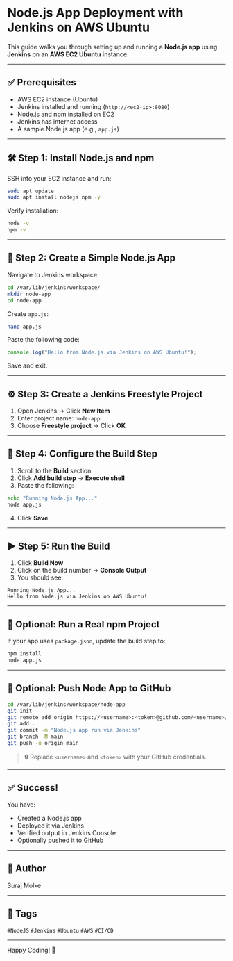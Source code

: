 # Node.js App Deployment with Jenkins on AWS Ubuntu

This guide walks you through setting up and running a **Node.js app** using **Jenkins** on an **AWS EC2 Ubuntu** instance.

---

## ✅ Prerequisites

- AWS EC2 instance (Ubuntu)
- Jenkins installed and running (`http://<ec2-ip>:8080`)
- Node.js and npm installed on EC2
- Jenkins has internet access
- A sample Node.js app (e.g., `app.js`)

---

## 🛠️ Step 1: Install Node.js and npm

SSH into your EC2 instance and run:

```bash
sudo apt update
sudo apt install nodejs npm -y
```

Verify installation:

```bash
node -v
npm -v
```

---

## 📁 Step 2: Create a Simple Node.js App

Navigate to Jenkins workspace:

```bash
cd /var/lib/jenkins/workspace/
mkdir node-app
cd node-app
```

Create `app.js`:

```bash
nano app.js
```

Paste the following code:

```js
console.log("Hello from Node.js via Jenkins on AWS Ubuntu!");
```

Save and exit.

---

## ⚙️ Step 3: Create a Jenkins Freestyle Project

1. Open Jenkins → Click **New Item**
2. Enter project name: `node-app`
3. Choose **Freestyle project** → Click **OK**

---

## 🔨 Step 4: Configure the Build Step

1. Scroll to the **Build** section
2. Click **Add build step** → **Execute shell**
3. Paste the following:

```bash
echo "Running Node.js App..."
node app.js
```

4. Click **Save**

---

## ▶️ Step 5: Run the Build

1. Click **Build Now**
2. Click on the build number → **Console Output**
3. You should see:

```
Running Node.js App...
Hello from Node.js via Jenkins on AWS Ubuntu!
```

---

## 🧪 Optional: Run a Real npm Project

If your app uses `package.json`, update the build step to:

```bash
npm install
node app.js
```

---

## 🔼 Optional: Push Node App to GitHub

```bash
cd /var/lib/jenkins/workspace/node-app
git init
git remote add origin https://<username>:<token>@github.com/<username>/<repo>.git
git add .
git commit -m "Node.js app run via Jenkins"
git branch -M main
git push -u origin main
```

> 🔒 Replace `<username>` and `<token>` with your GitHub credentials.

---

## ✅ Success!

You have:

- Created a Node.js app
- Deployed it via Jenkins
- Verified output in Jenkins Console
- Optionally pushed it to GitHub

---

## 🧾 Author

Suraj Molke

---

## 📎 Tags

`#NodeJS` `#Jenkins` `#Ubuntu` `#AWS` `#CI/CD`

---

Happy Coding! 🚀

